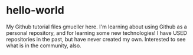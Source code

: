 # hello-world
My Github tutorial files
gmueller here.  I'm learning about using Github as a personal repository, and for learning some new technologies!  I have USED repositories in the past, but have never created my own.  Interested to see what is in the community, also.
